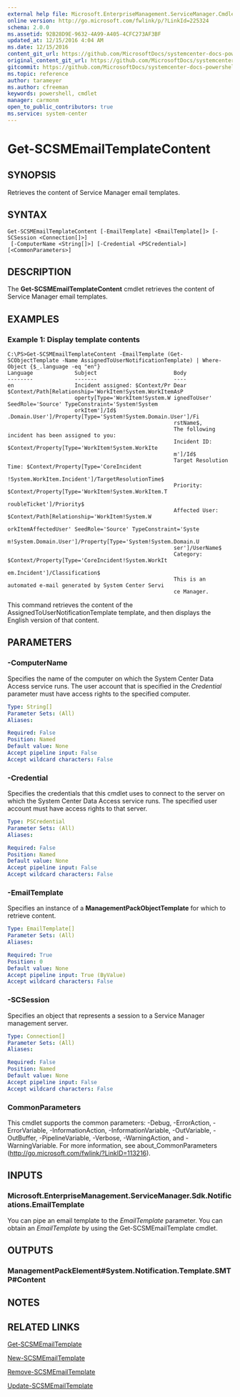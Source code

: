 ```yaml
---
external help file: Microsoft.EnterpriseManagement.ServiceManager.Cmdlets.dll-Help.xml
online version: http://go.microsoft.com/fwlink/p/?LinkId=225324
schema: 2.0.0
ms.assetid: 92B28D9E-9632-4A99-A405-4CFC273AF3BF
updated_at: 12/15/2016 4:04 AM
ms.date: 12/15/2016
content_git_url: https://github.com/MicrosoftDocs/systemcenter-docs-powershell/blob/master/systemcenter-cmdlets/SystemCenter2016/ServiceManager/vlatest/Get-SCSMEmailTemplateContent.md
original_content_git_url: https://github.com/MicrosoftDocs/systemcenter-docs-powershell/blob/master/systemcenter-cmdlets/SystemCenter2016/ServiceManager/vlatest/Get-SCSMEmailTemplateContent.md
gitcommit: https://github.com/MicrosoftDocs/systemcenter-docs-powershell/blob/7df4508c7b907a214e6a8eca76037b06065ef078/systemcenter-cmdlets/SystemCenter2016/ServiceManager/vlatest/Get-SCSMEmailTemplateContent.md
ms.topic: reference
author: tarameyer
ms.author: cfreeman
keywords: powershell, cmdlet
manager: carmonm
open_to_public_contributors: true
ms.service: system-center
---
```


# Get-SCSMEmailTemplateContent

## SYNOPSIS
Retrieves the content of Service Manager email templates.

## SYNTAX

```
Get-SCSMEmailTemplateContent [-EmailTemplate] <EmailTemplate[]> [-SCSession <Connection[]>]
 [-ComputerName <String[]>] [-Credential <PSCredential>] [<CommonParameters>]
```

## DESCRIPTION
The **Get-SCSMEmailTemplateContent** cmdlet retrieves the content of Service Manager email templates.

## EXAMPLES

### Example 1: Display template contents
```
C:\PS>Get-SCSMEmailTemplateContent -EmailTemplate (Get-SCObjectTemplate -Name AssignedToUserNotificationTemplate) | Where-Object {$_.language -eq "en"}
Language             Subject                        Body
--------             -------                        ----
en                   Incident assigned: $Context/Pr Dear $Context/Path[Relationship='WorkItem!System.WorkItemAsP
                     operty[Type='WorkItem!System.W ignedToUser' SeedRole='Source' TypeConstraint='System!System
                     orkItem']/Id$                  .Domain.User']/Property[Type='System!System.Domain.User']/Fi
                                                    rstName$,
                                                    The following incident has been assigned to you: 
                                                    Incident ID: $Context/Property[Type='WorkItem!System.WorkIte
                                                    m']/Id$
                                                    Target Resolution Time: $Context/Property[Type='CoreIncident
                                                    !System.WorkItem.Incident']/TargetResolutionTime$
                                                    Priority: $Context/Property[Type='WorkItem!System.WorkItem.T
                                                    roubleTicket']/Priority$
                                                    Affected User: $Context/Path[Relationship='WorkItem!System.W
                                                    orkItemAffectedUser' SeedRole='Source' TypeConstraint='Syste
                                                    m!System.Domain.User']/Property[Type='System!System.Domain.U
                                                    ser']/UserName$
                                                    Category: $Context/Property[Type='CoreIncident!System.WorkIt
                                                    em.Incident']/Classification$
                                                    This is an automated e-mail generated by System Center Servi
                                                    ce Manager.
```

This command retrieves the content of the AssignedToUserNotificationTemplate template, and then displays the English version of that content.

## PARAMETERS

### -ComputerName
Specifies the name of the computer on which the System Center Data Access service runs.
The user account that is specified in the *Credential* parameter must have access rights to the specified computer.

```yaml
Type: String[]
Parameter Sets: (All)
Aliases: 

Required: False
Position: Named
Default value: None
Accept pipeline input: False
Accept wildcard characters: False
```

### -Credential
Specifies the credentials that this cmdlet uses to connect to the server on which the System Center Data Access service runs.
The specified user account must have access rights to that server.

```yaml
Type: PSCredential
Parameter Sets: (All)
Aliases: 

Required: False
Position: Named
Default value: None
Accept pipeline input: False
Accept wildcard characters: False
```

### -EmailTemplate
Specifies an instance of a **ManagementPackObjectTemplate** for which to retrieve content.

```yaml
Type: EmailTemplate[]
Parameter Sets: (All)
Aliases: 

Required: True
Position: 0
Default value: None
Accept pipeline input: True (ByValue)
Accept wildcard characters: False
```

### -SCSession
Specifies an object that represents a session to a Service Manager management server.

```yaml
Type: Connection[]
Parameter Sets: (All)
Aliases: 

Required: False
Position: Named
Default value: None
Accept pipeline input: False
Accept wildcard characters: False
```

### CommonParameters
This cmdlet supports the common parameters: -Debug, -ErrorAction, -ErrorVariable, -InformationAction, -InformationVariable, -OutVariable, -OutBuffer, -PipelineVariable, -Verbose, -WarningAction, and -WarningVariable. For more information, see about_CommonParameters (http://go.microsoft.com/fwlink/?LinkID=113216).

## INPUTS

### Microsoft.EnterpriseManagement.ServiceManager.Sdk.Notifications.EmailTemplate
You can pipe an email template to the *EmailTemplate* parameter.
You can obtain an *EmailTemplate* by using the Get-SCSMEmailTemplate cmdlet.

## OUTPUTS

### ManagementPackElement#System.Notification.Template.SMTP#Content

## NOTES

## RELATED LINKS

[Get-SCSMEmailTemplate](xref:SystemCenter2016/ServiceManager/vlatest/Get-SCSMEmailTemplate.md)

[New-SCSMEmailTemplate](xref:SystemCenter2016/ServiceManager/vlatest/New-SCSMEmailTemplate.md)

[Remove-SCSMEmailTemplate](xref:SystemCenter2016/ServiceManager/vlatest/Remove-SCSMEmailTemplate.md)

[Update-SCSMEmailTemplate](xref:SystemCenter2016/ServiceManager/vlatest/Update-SCSMEmailTemplate.md)


